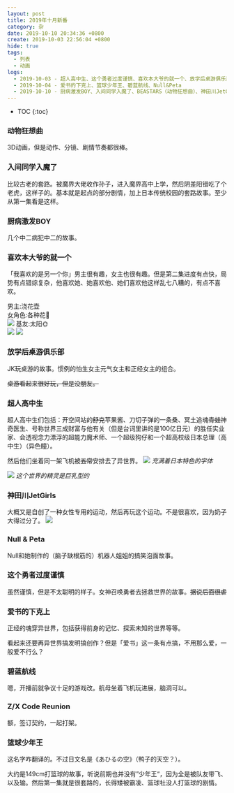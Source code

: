 ```yaml
---
layout: post
title: 2019年十月新番
category: 杂
date: 2019-10-10 20:34:36 +0800
create: 2019-10-03 22:56:04 +0800
hide: true
tags: 
  - 列表
  - 动画
logs:
  - 2019-10-03 - 超人高中生、这个勇者过度谨慎、喜欢本大爷的就一个、放学后桌游俱乐部
  - 2019-10-04 - 爱书的下克上、篮球少年王、碧蓝航线、Null&Peta
  - 2019-10-10 - 厨病激发BOY、入间同学入魔了、BEASTARS（动物狂想曲）、神田川JetGirls、Z/X Code Reunion
---
```


- TOC
{:toc}

### 动物狂想曲
3D动画，但是动作、分镜、剧情节奏都很棒。

### 入间同学入魔了
比较古老的套路。被魔界大佬收作孙子，进入魔界高中上学，然后阴差阳错吃了个老虎，这样子的。基本就是起点的部分剧情，加上日本传统校园的套路故事。至少从第一集看是这样。

### 厨病激发BOY
几个中二病犯中二的故事。

### 喜欢本大爷的就一个
「我喜欢的是另一个你」男主很有趣，女主也很有趣。但是第二集进度有点快，局势有点错综复杂，他喜欢她、她喜欢他、她们喜欢他这样乱七八糟的，有点不喜欢。

男主:浇花壶  
女角色:各种花🌸  
![](https://i.loli.net/2019/10/04/4lJhdF3YLyo1s9N.jpg)
基友:太阳🌞  
![](https://i.loli.net/2019/10/04/cVxuH7v9p5rAgPl.jpg)
![](https://i.loli.net/2019/10/04/xHqz8LYCRKFOTyl.jpg)


### 放学后桌游俱乐部
JK玩桌游的故事。惯例的怕生女主元气女主和正经女主的组合。

~~桌游看起来很好玩，但是没朋友。~~

### 超人高中生
超人高中生们包括：开空间站的~~舒克~~苹果酱、刀切子弹的一条桑、冥土追魂~~青蛙~~神奇医生、号称世界三成财富与他有关（但是台词里讲的是100亿日元）的胜任实业家、会透视念力漂浮的超能力魔术师、一个超级狗仔和一个超高校级日本总理（高中生）（异色瞳）。

然后他们坐着同一架飞机被~~五常~~安排去了异世界。
![](https://i.loli.net/2019/10/03/UZRDgIxoy3CtzBk.jpg)
*充满着日本特色的字体*

![](https://i.loli.net/2019/10/03/Av8pbDckCERZMq9.jpg)
*这个世界的精灵是巨乳型的*

### 神田川JetGirls
大概又是自创了一种女性专用的运动，然后再玩这个运动。不是很喜欢，因为奶子大得过分了。
![](https://i.loli.net/2019/10/10/1LEwXZAKuc7tQ2G.jpg)

### Null & Peta
Null和她制作的（脑子缺根筋的）机器人姐姐的搞笑泡面故事。

### 这个勇者过度谨慎
虽然谨慎，但是不太聪明的样子。女神召唤勇者去拯救世界的故事。~~据说后面很虐~~

### 爱书的下克上
正经的魂穿异世界，包括获得前身的记忆、探索未知的世界等等。

看起来还要再异世界搞发明搞创作？但是「爱书」这一条有点搞，不用那么爱，一般爱不行么？

### 碧蓝航线
嗯，开播前就争议十足的游戏改。航母坐着飞机玩进展，脑洞可以。

### Z/X Code Reunion
额，签订契约，一起打架。

### 篮球少年王
这名字咋翻译的。不过日文名是《あひるの空》（鸭子的天空？）。

大约是149cm打篮球的故事，听说前期也并没有”少年王“，因为全是被队友带飞、以及输。然后第一集就是很套路的，长得矮被霸凌、篮球社没人打篮球的剧情。